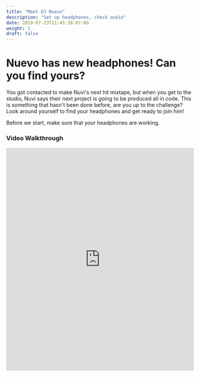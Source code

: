 ```yaml
---
title: "Meet DJ Nuevo"
description: "Set up headphones, check audio"
date: 2019-07-23T11:45:38-07:00
weight: 1
draft: false
---
```


# Nuevo has new headphones! Can you find yours? 
You got contacted to make Nuvi's next hit mixtape, but when you get to the studio, Nuvi says their next project is going to be produced all in code. This is something that hasn't been done before, are you up to the challenge? Look around yourself to find your headphones and get ready to
join him!

Before we start, make sure that your headphones are working. 

[comment]: <> (Try playing the following audio. What do you hear?! If you are reading this, it is because your browser does not support the audio element : audio/good-enough.mp3)

### Video Walkthrough

<iframe width="100%" height="600px" src="https://www.youtube.com/embed/g0u1CkbpUWQ?start=79" frameborder="0" allow="accelerometer; autoplay; encrypted-media; gyroscope; picture-in-picture" allowfullscreen></iframe>
